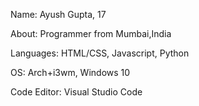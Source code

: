 Name: Ayush Gupta, 17

About: Programmer from Mumbai,India

Languages: HTML/CSS, Javascript, Python

OS: Arch+i3wm, Windows 10

Code Editor: Visual Studio Code
